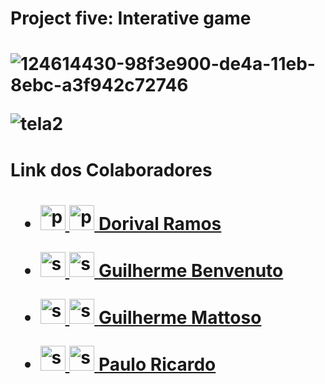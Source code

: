 <h1> Project five: Interative game <h1>
 
![124614430-98f3e900-de4a-11eb-8ebc-a3f942c72746](https://user-images.githubusercontent.com/85652034/124772222-38c87a00-df12-11eb-8960-29d8f0559a5d.png)

![tela2](https://user-images.githubusercontent.com/85652034/124772272-45e56900-df12-11eb-8b9d-819e5f11ed25.png)
  
  <h1> Link dos Colaboradores <h1>
  
* <a href="https://github.com/DorivalRamos" target="_blank"> <img src="https://www.vectorlogo.zone/logos/github/github-tile.svg" alt="python" width="40" height="40"/> </a>  <a href="https://www.linkedin.com/in/dorival-ramos-millan-96a1a0147/" target="_blank"> <img src="https://www.vectorlogo.zone/logos/linkedin/linkedin-icon.svg" alt="python" width="40" height="40"/> </a>  [Dorival Ramos](https://github.com/DorivalRamos)
  
* <a href="https://github.com/guilbd" target="_blank"> <img src="https://www.vectorlogo.zone/logos/github/github-tile.svg" alt="spring" width="40" height="40"/> </a>      <a href="https://www.linkedin.com/in/guilherme-benvenuto-65967436/" target="_blank"> <img src="https://www.vectorlogo.zone/logos/linkedin/linkedin-icon.svg" alt="spring" width="40" height="40"/> </a>   [Guilherme Benvenuto](https://github.com/guilbd)

* <a href="https://github.com/mattosoguilherme" target="_blank"> <img src="https://www.vectorlogo.zone/logos/github/github-tile.svg" alt="spring" width="40" height="40"/> </a>  <a href="https://www.linkedin.com/in/guilherme-mattoso-4b654420b/" target="_blank"> <img src="https://www.vectorlogo.zone/logos/linkedin/linkedin-icon.svg" alt="spring" width="40" height="40"/> </a>   [Guilherme Mattoso](https://github.com/mattosoguilherme)
  
* <a href="https://github.com/prribeiro1" target="_blank"> <img src="https://www.vectorlogo.zone/logos/github/github-tile.svg" alt="spring" width="40" height="40"/> </a>  <a href="https://www.linkedin.com/in/paulo-ricardo-de-menezes-ribeiro-36797b216/" target="_blank"> <img src="https://www.vectorlogo.zone/logos/linkedin/linkedin-icon.svg" alt="spring" width="40" height="40"/> </a> [Paulo Ricardo](https://github.com/prribeiro1)
  

